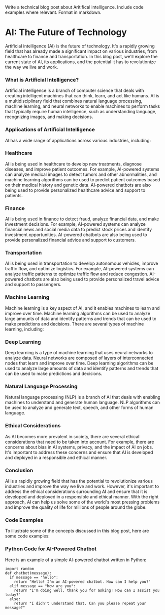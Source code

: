 Write a technical blog post about Aritifical intelligence. Include code examples where relevant. Format in markdown.

AI: The Future of Technology
=========================

Artificial intelligence (AI) is the future of technology. It's a rapidly growing field that has already made a significant impact on various industries, from healthcare to finance and transportation. In this blog post, we'll explore the current state of AI, its applications, and the potential it has to revolutionize the way we live and work.
### What is Artificial Intelligence?

Artificial intelligence is a branch of computer science that deals with creating intelligent machines that can think, learn, and act like humans. AI is a multidisciplinary field that combines natural language processing, machine learning, and neural networks to enable machines to perform tasks that typically require human intelligence, such as understanding language, recognizing images, and making decisions.

### Applications of Artificial Intelligence

AI has a wide range of applications across various industries, including:

### Healthcare

AI is being used in healthcare to develop new treatments, diagnose diseases, and improve patient outcomes. For example, AI-powered systems can analyze medical images to detect tumors and other abnormalities, and machine learning algorithms can be used to predict patient outcomes based on their medical history and genetic data. AI-powered chatbots are also being used to provide personalized healthcare advice and support to patients.

### Finance

AI is being used in finance to detect fraud, analyze financial data, and make investment decisions. For example, AI-powered systems can analyze financial news and social media data to predict stock prices and identify investment opportunities. AI-powered chatbots are also being used to provide personalized financial advice and support to customers.

### Transportation

AI is being used in transportation to develop autonomous vehicles, improve traffic flow, and optimize logistics. For example, AI-powered systems can analyze traffic patterns to optimize traffic flow and reduce congestion. AI-powered chatbots are also being used to provide personalized travel advice and support to passengers.

### Machine Learning

Machine learning is a key aspect of AI, and it enables machines to learn and improve over time. Machine learning algorithms can be used to analyze large amounts of data and identify patterns and trends that can be used to make predictions and decisions. There are several types of machine learning, including:

### Deep Learning

Deep learning is a type of machine learning that uses neural networks to analyze data. Neural networks are composed of layers of interconnected nodes that learn and improve over time. Deep learning algorithms can be used to analyze large amounts of data and identify patterns and trends that can be used to make predictions and decisions.

### Natural Language Processing

Natural language processing (NLP) is a branch of AI that deals with enabling machines to understand and generate human language. NLP algorithms can be used to analyze and generate text, speech, and other forms of human language.

### Ethical Considerations

As AI becomes more prevalent in society, there are several ethical considerations that need to be taken into account. For example, there are concerns about bias in AI systems, privacy, and the impact of AI on jobs. It's important to address these concerns and ensure that AI is developed and deployed in a responsible and ethical manner.

### Conclusion

AI is a rapidly growing field that has the potential to revolutionize various industries and improve the way we live and work. However, it's important to address the ethical considerations surrounding AI and ensure that it is developed and deployed in a responsible and ethical manner. With the right approach, AI can help us solve some of the world's most pressing problems and improve the quality of life for millions of people around the globe.

### Code Examples

To illustrate some of the concepts discussed in this blog post, here are some code examples:

### Python Code for AI-Powered Chatbot

Here is an example of a simple AI-powered chatbot written in Python:
```
import random
def chatbot(message):
  if message == "hello":
    return "Hello! I'm an AI-powered chatbot. How can I help you?"
  elif message == "how are you":
    return "I'm doing well, thank you for asking! How can I assist you today?"
  else:
    return "I didn't understand that. Can you please repeat your message?"












































































































































































































































































































































































































































































































































































































































































































































































































































































































































































































































































